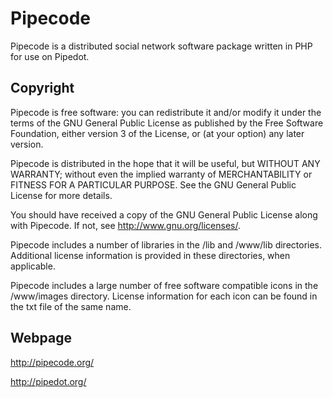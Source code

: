 Pipecode
========

Pipecode is a distributed social network software package written 
in PHP for use on Pipedot. 


Copyright
---------

Pipecode is free software: you can redistribute it and/or modify
it under the terms of the GNU General Public License as published by
the Free Software Foundation, either version 3 of the License, or
(at your option) any later version.

Pipecode is distributed in the hope that it will be useful,
but WITHOUT ANY WARRANTY; without even the implied warranty of
MERCHANTABILITY or FITNESS FOR A PARTICULAR PURPOSE.  See the
GNU General Public License for more details.

You should have received a copy of the GNU General Public License
along with Pipecode.  If not, see <http://www.gnu.org/licenses/>.

Pipecode includes a number of libraries in the /lib and /www/lib 
directories. Additional license information is provided in these 
directories, when applicable.

Pipecode includes a large number of free software compatible icons 
in the /www/images directory. License information for each icon can 
be found in the txt file of the same name.


Webpage
-------

http://pipecode.org/

http://pipedot.org/
